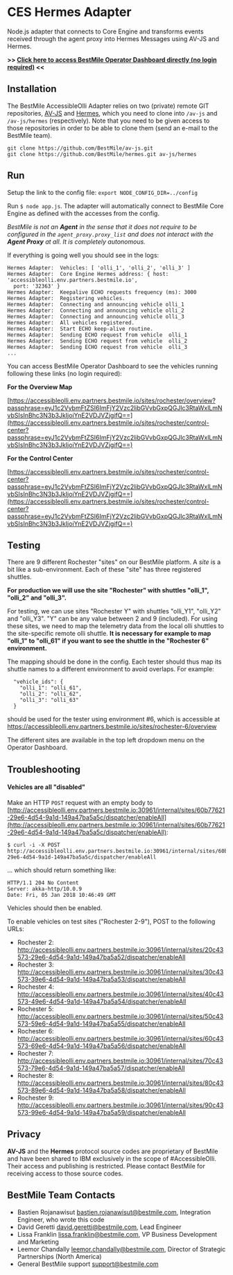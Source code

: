 # CES Hermes Adapter

Node.js adapter that connects to Core Engine and transforms events received through the agent proxy into Hermes Messages using AV-JS and Hermes.

**>> [Click here to access BestMile Operator Dashboard directly (no login required)](https://accessibleolli.env.partners.bestmile.io/sites/rochester/control-center?passphrase=eyJ1c2VybmFtZSI6ImFjY2Vzc2libGVvbGxpQGJlc3RtaWxlLmNvbSIsInBhc3N3b3JkIjoiYnE2VDJVZjgifQ==) <<**

## Installation

The BestMile AccessibleOlli Adapter relies on two (private) remote GIT repositories, [AV-JS](https://github.com/BestMile/av-js) and [Hermes](https://github.com/BestMile/hermes), which you need to clone into `/av-js` and `/av-js/hermes` (respectively). Note that you need to be given access to those repositories in order to be able to clone them (send an e-mail to the BestMile team).

```
git clone https://github.com/BestMile/av-js.git
git clone https://github.com/BestMile/hermes.git av-js/hermes
```

## Run

Setup the link to the config file: `export NODE_CONFIG_DIR=../config`

Run `$ node app.js`. The adapter will automatically connect to BestMile Core Engine as defined with the accesses from the config.

*BestMile is not an **Agent** in the sense that it does not require to be configured in the `agent_proxy.proxy_list` and does not interact with the **Agent Proxy** at all. It is completely autonomous.*

If everything is going well you should see in the logs:
```
Hermes Adapter:  Vehicles: [ 'olli_1', 'olli_2', 'olli_3' ]
Hermes Adapter:  Core Engine Hermes address: { host: 'accessibleolli.env.partners.bestmile.io',
  port: '32363' }
Hermes Adapter:  Keepalive ECHO requests frequency (ms): 3000
Hermes Adapter:  Registering vehicles.
Hermes Adapter:  Connecting and announcing vehicle olli_1
Hermes Adapter:  Connecting and announcing vehicle olli_2
Hermes Adapter:  Connecting and announcing vehicle olli_3
Hermes Adapter:  All vehicles registered.
Hermes Adapter:  Start ECHO keep-alive routine.
Hermes Adapter:  Sending ECHO request from vehicle  olli_1
Hermes Adapter:  Sending ECHO request from vehicle  olli_2
Hermes Adapter:  Sending ECHO request from vehicle  olli_3
...
```

You can access BestMile Operator Dashboard to see the vehicles running following these links (no login required):

**For the Overview Map**

[https://accessibleolli.env.partners.bestmile.io/sites/rochester/overview?passphrase=eyJ1c2VybmFtZSI6ImFjY2Vzc2libGVvbGxpQGJlc3RtaWxlLmNvbSIsInBhc3N3b3JkIjoiYnE2VDJVZjgifQ==](https://accessibleolli.env.partners.bestmile.io/sites/rochester/control-center?passphrase=eyJ1c2VybmFtZSI6ImFjY2Vzc2libGVvbGxpQGJlc3RtaWxlLmNvbSIsInBhc3N3b3JkIjoiYnE2VDJVZjgifQ==)

**For the Control Center**

[https://accessibleolli.env.partners.bestmile.io/sites/rochester/control-center?passphrase=eyJ1c2VybmFtZSI6ImFjY2Vzc2libGVvbGxpQGJlc3RtaWxlLmNvbSIsInBhc3N3b3JkIjoiYnE2VDJVZjgifQ==](https://accessibleolli.env.partners.bestmile.io/sites/rochester/control-center?passphrase=eyJ1c2VybmFtZSI6ImFjY2Vzc2libGVvbGxpQGJlc3RtaWxlLmNvbSIsInBhc3N3b3JkIjoiYnE2VDJVZjgifQ==)

## Testing

There are 9 different Rochester "sites" on our BestMile platform. A *site* is a bit like a sub-environment. Each of these "site" has three registered shuttles.

**For production we will use the site "Rochester" with shuttles "olli_1", "olli_2" and "olli_3".**

For testing, we can use sites "Rochester Y" with shuttles "olli_Y1", "olli_Y2" and "olli_Y3". "Y" can be any value between 2 and 9 (included). For using these sites, we need to map the telemetry data from the local olli shuttles to the site-specific remote olli shuttle. **It is necessary for example to map "olli_1" to "olli_61" if you want to see the shuttle in the "Rochester 6" environment.**

The mapping should be done in the config. Each tester should thus map its shuttle names to a different environment to avoid overlaps. For example:

```
  "vehicle_ids": {
    "olli_1": "olli_61",
    "olli_2": "olli_62",
    "olli_3": "olli_63"
  }
```

should be used for the tester using environment #6, which is accessible at https://accessibleolli.env.partners.bestmile.io/sites/rochester-6/overview

The different sites are available in the top left dropdown menu on the Operator Dashboard.

## Troubleshooting

#### Vehicles are all "disabled"

Make an HTTP `POST` request with an empty body to [http://accessibleolli.env.partners.bestmile.io:30961/internal/sites/60b77621-29e6-4d54-9a1d-149a47ba5a5c/dispatcher/enableAll](http://accessibleolli.env.partners.bestmile.io:30961/internal/sites/60b77621-29e6-4d54-9a1d-149a47ba5a5c/dispatcher/enableAll):

```
$ curl -i -X POST http://accessibleolli.env.partners.bestmile.io:30961/internal/sites/60b77621-29e6-4d54-9a1d-149a47ba5a5c/dispatcher/enableAll
```
... which should return something like:
```
HTTP/1.1 204 No Content
Server: akka-http/10.0.9
Date: Fri, 05 Jan 2018 10:46:49 GMT
```
Vehicles should then be enabled.

To enable vehicles on test sites ("Rochester 2-9"), POST to the following URLs:

* Rochester 2: http://accessibleolli.env.partners.bestmile.io:30961/internal/sites/20c43573-29e6-4d54-9a1d-149a47ba5a52/dispatcher/enableAll
* Rochester 3: http://accessibleolli.env.partners.bestmile.io:30961/internal/sites/30c43573-39e6-4d54-9a1d-149a47ba5a53/dispatcher/enableAll
* Rochester 4: http://accessibleolli.env.partners.bestmile.io:30961/internal/sites/40c43573-49e6-4d54-9a1d-149a47ba5a54/dispatcher/enableAll
* Rochester 5: http://accessibleolli.env.partners.bestmile.io:30961/internal/sites/50c43573-59e6-4d54-9a1d-149a47ba5a55/dispatcher/enableAll
* Rochester 6: http://accessibleolli.env.partners.bestmile.io:30961/internal/sites/60c43573-69e6-4d54-9a1d-149a47ba5a56/dispatcher/enableAll
* Rochester 7: http://accessibleolli.env.partners.bestmile.io:30961/internal/sites/70c43573-79e6-4d54-9a1d-149a47ba5a57/dispatcher/enableAll
* Rochester 8: http://accessibleolli.env.partners.bestmile.io:30961/internal/sites/80c43573-89e6-4d54-9a1d-149a47ba5a58/dispatcher/enableAll
* Rochester 9: http://accessibleolli.env.partners.bestmile.io:30961/internal/sites/90c43573-99e6-4d54-9a1d-149a47ba5a59/dispatcher/enableAll

## Privacy

**AV-JS** and the **Hermes** protocol source codes are proprietary of BestMile and have been shared to IBM exclusively in the scope of #AccessibleOlli. Their access and publishing is restricted. Please contact BestMile for receiving access to those source codes.

## BestMile Team Contacts

* Bastien Rojanawisut <bastien.rojanawisut@bestmile.com>, Integration Engineer, who wrote this code
* David Geretti <david.geretti@bestmile.com>, Lead Engineer
* Lissa Franklin <lissa.franklin@bestmile.com>, VP Business Development and Marketing
* Leemor Chandally <leemor.chandally@bestmile.com>, Director of Strategic Partnerships (North America)
* General BestMile support <support@bestmile.com>
